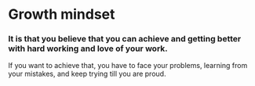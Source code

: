 # **Growth mindset**
### It is that you believe that you can achieve and getting better with hard working and love of your work.  

If you want to achieve that, you have to face your problems, learning from your mistakes, and keep trying till you are proud.
